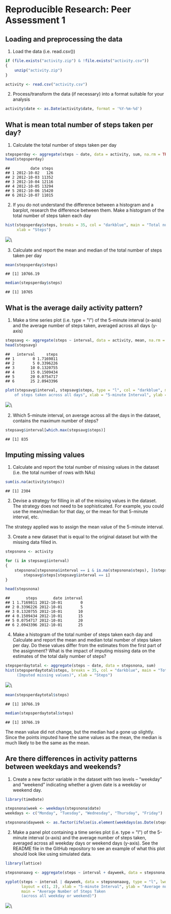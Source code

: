 # Reproducible Research: Peer Assessment 1


## Loading and preprocessing the data
  
1. Load the data (i.e. read.csv())


```r
if (file.exists("activity.zip") & !file.exists("activity.csv"))
{
    unzip("activity.zip")
}

activity <- read.csv("activity.csv")
```

2. Process/transform the data (if necessary) into a format suitable for your analysis


```r
activity$date <- as.Date(activity$date, format = '%Y-%m-%d')
```

  
## What is mean total number of steps taken per day?

1. Calculate the total number of steps taken per day


```r
stepsperday <- aggregate(steps ~ date, data = activity, sum, na.rm = TRUE)
head(stepsperday)
```

```
##         date steps
## 1 2012-10-02   126
## 2 2012-10-03 11352
## 3 2012-10-04 12116
## 4 2012-10-05 13294
## 5 2012-10-06 15420
## 6 2012-10-07 11015
```

2. If you do not understand the difference between a histogram and a barplot, research the difference between them. Make a histogram of the total number of steps taken each day


```r
hist(stepsperday$steps, breaks = 35, col = "darkblue", main = "Total number of steps taken each day",
     xlab = "Steps")
```

![](PA1_template_files/figure-html/unnamed-chunk-4-1.png)\

3. Calculate and report the mean and median of the total number of steps taken per day


```r
mean(stepsperday$steps)
```

```
## [1] 10766.19
```

```r
median(stepsperday$steps)
```

```
## [1] 10765
```
  

## What is the average daily activity pattern?
  
1. Make a time series plot (i.e. type = "l") of the 5-minute interval (x-axis) and the average number of steps taken, averaged across all days (y-axis)


```r
stepsavg <- aggregate(steps ~ interval, data = activity, mean, na.rm = TRUE)
head(stepsavg)
```

```
##   interval     steps
## 1        0 1.7169811
## 2        5 0.3396226
## 3       10 0.1320755
## 4       15 0.1509434
## 5       20 0.0754717
## 6       25 2.0943396
```

```r
plot(stepsavg$interval, stepsavg$steps, type = "l", col = "darkblue", main = "Time series: Average number
    of steps taken across all days", xlab = "5-minute Interval", ylab = "Average number of steps")
```

![](PA1_template_files/figure-html/unnamed-chunk-6-1.png)\

2. Which 5-minute interval, on average across all the days in the dataset, contains the maximum number of steps?


```r
stepsavg$interval[which.max(stepsavg$steps)]
```

```
## [1] 835
```

  
## Imputing missing values
  
1. Calculate and report the total number of missing values in the dataset (i.e. the total number of rows with NAs)


```r
sum(is.na(activity$steps))
```

```
## [1] 2304
```

2. Devise a strategy for filling in all of the missing values in the dataset. The strategy does not need to be sophisticated. For example, you could use the mean/median for that day, or the mean for that 5-minute interval, etc.

The strategy applied was to assign the mean value of the 5-minute interval.

3. Create a new dataset that is equal to the original dataset but with the missing data filled in.


```r
stepsnona <- activity

for (i in stepsavg$interval)
{
    stepsnona[stepsnona$interval == i & is.na(stepsnona$steps), ]$steps <-
        stepsavg$steps[stepsavg$interval == i]
}

head(stepsnona)
```

```
##       steps       date interval
## 1 1.7169811 2012-10-01        0
## 2 0.3396226 2012-10-01        5
## 3 0.1320755 2012-10-01       10
## 4 0.1509434 2012-10-01       15
## 5 0.0754717 2012-10-01       20
## 6 2.0943396 2012-10-01       25
```

4. Make a histogram of the total number of steps taken each day and Calculate and report the mean and median total number of steps taken per day. Do these values differ from the estimates from the first part of the assignment? What is the impact of imputing missing data on the estimates of the total daily number of steps?


```r
stepsperdaytotal <- aggregate(steps ~ date, data = stepsnona, sum)
hist(stepsperdaytotal$steps, breaks = 35, col = "darkblue", main = "Total number of steps taken each day
     (Imputed missing values)", xlab = "Steps")
```

![](PA1_template_files/figure-html/unnamed-chunk-10-1.png)\

```r
mean(stepsperdaytotal$steps)
```

```
## [1] 10766.19
```

```r
median(stepsperdaytotal$steps)
```

```
## [1] 10766.19
```

The mean value did not change, but the median had a gone up slightly. Since the points imputed have the same values as the mean, the median is much likely to be the same as the mean.
  
## Are there differences in activity patterns between weekdays and weekends?
  
1. Create a new factor variable in the dataset with two levels – “weekday” and “weekend” indicating whether a given date is a weekday or weekend day.


```r
library(timeDate)

stepsnona$week <- weekdays(stepsnona$date)
weekdays <- c("Monday", "Tuesday", "Wednesday", "Thursday", "Friday")

stepsnona$dayweek <- as.factor(ifelse(is.element(weekdays(as.Date(stepsnona$date)), weekdays), "weekday", "weekend"))
```

2. Make a panel plot containing a time series plot (i.e. type = "l") of the 5-minute interval (x-axis) and the average number of steps taken, averaged across all weekday days or weekend days (y-axis). See the README file in the GitHub repository to see an example of what this plot should look like using simulated data.


```r
library(lattice)

stepsnonaavg <- aggregate(steps ~ interval + dayweek, data = stepsnona, mean)

xyplot(steps ~ interval | dayweek, data = stepsnonaavg, type = "l", lwd = 1,
       layout = c(1, 2), xlab = "5-minute Interval", ylab = "Average number of steps",
       main = "Average Number of Steps Taken
       (across all weekday or weekend)")
```

![](PA1_template_files/figure-html/unnamed-chunk-12-1.png)\
  
